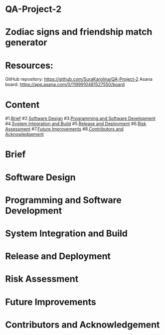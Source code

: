 # QA-Project-2

# Zodiac signs and friendship match generator

# Resources:
GitHub repository: https://github.com/SuraKarolina/QA-Project-2
Asana board: https://app.asana.com/0/1199910481527550/board

# Content
#1.[Brief](#brief)
#2.[Software Design](#software-design)
#3.[Programming and Software Development](#programming-and-software-development)
#4.[System Integration and Build](#system-integration-and-build)
#5.[Release and Deployment](#release-and-deployment)
#6.[Risk Assessment](#risk-assessment)
#7.[Future Improvements](#future-improvements)
#8.[Contributors and Acknowledgement](#contributors-and-acknowledgement)

# Brief

# Software Design

# Programming and Software Development

# System Integration and Build

# Release and Deployment

# Risk Assessment

# Future Improvements

# Contributors and Acknowledgement
